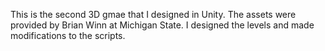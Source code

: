 This is the second 3D gmae that I designed in Unity. The assets were provided by Brian Winn at Michigan State. I designed the levels and made modifications to the scripts.
